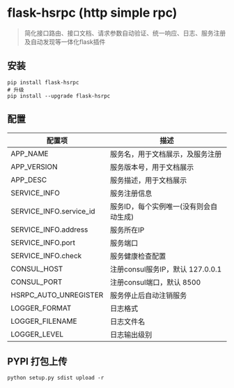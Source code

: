 # flask-hsrpc (http simple rpc)
> 简化接口路由、接口文档、请求参数自动验证、统一响应、日志、服务注册及自动发现等一体化flask插件

## 安装

```
pip install flask-hsrpc
# 升级
pip install --upgrade flask-hsrpc
```


## 配置

| 配置项 | 描述 |
|------------------|------------------|
| APP_NAME | 服务名，用于文档展示，及服务注册 |
| APP_VERSION | 服务版本号，用于文档展示 |
| APP_DESC | 服务描述，用于文档展示 |
| SERVICE_INFO | 服务注册信息 |
| SERVICE_INFO.service_id | 服务ID，每个实例唯一(没有则会自动生成) |
| SERVICE_INFO.address | 服务所在IP |
| SERVICE_INFO.port | 服务端口 |
| SERVICE_INFO.check | 服务健康检查配置 |
| CONSUL_HOST | 注册consul服务IP，默认 127.0.0.1 |
| CONSUL_PORT | 注册consul端口，默认 8500 |
| HSRPC_AUTO_UNREGISTER | 服务停止后自动注销服务 |
| LOGGER_FORMAT | 日志格式 |
| LOGGER_FILENAME | 日志文件名 |
| LOGGER_LEVEL | 日志输出级别 |


## PYPI 打包上传

```
python setup.py sdist upload -r
```
